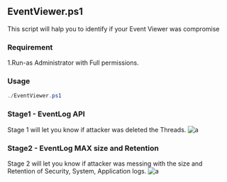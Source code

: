 ## EventViewer.ps1
This script will halp you to identify if your Event Viewer was compromise

### Requirement
1.Run-as Administrator with Full permissions.

### Usage
```powershell
./EventViewer.ps1
```
### Stage1 - EventLog API
Stage 1 will let you know if attacker was deleted the Threads.
![a](https://github.com/ghosts621/IR-Scripts/blob/main/image/EventV_stage1.png)

### Stage2 - EventLog MAX size and Retention
Stage 2 will let you know if attacker was messing with the size and Retention of Security, System, Application logs.
![a](https://github.com/ghosts621/IR-Scripts/blob/main/image/EventV_stage2.png)
